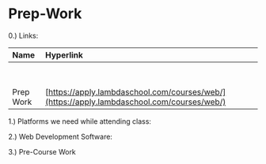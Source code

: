 # Prep-Work



0.\) Links:

| Name | Hyperlink |
| :--- | :--- |
|  |  |
|  |  |
|  |  |
|  |  |
|  |  |
|  |  |
|  |  |
|  |  |
| Prep Work | [https://apply.lambdaschool.com/courses/web/](https://apply.lambdaschool.com/courses/web/) |





1.\)  Platforms we need while attending class:



2.\) Web Development Software:



3.\) Pre-Course Work 

